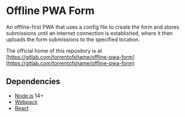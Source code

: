 # Offline PWA Form
An offline-first PWA that uses a config file to create the form and stores submissions until an internet connection is established, where it then uploads the form submissions to the specified location.

The official home of this repository is at [https://gitlab.com/torrentofshame/offline-pwa-form](https://gitlab.com/torrentofshame/offline-pwa-form)

## Dependencies
- [Node.js](https://nodejs.org) 14+
- [Webpack](https://webpack.js.org)
- [React](https://reactjs.org)
